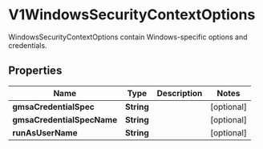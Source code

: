 

# V1WindowsSecurityContextOptions

WindowsSecurityContextOptions contain Windows-specific options and credentials.
## Properties

Name | Type | Description | Notes
------------ | ------------- | ------------- | -------------
**gmsaCredentialSpec** | **String** |  |  [optional]
**gmsaCredentialSpecName** | **String** |  |  [optional]
**runAsUserName** | **String** |  |  [optional]



